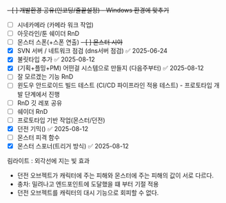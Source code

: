 ~~- [ ] 개발환경 공유(인코딩/줄끝설정) - Windows 환경에 맞추기~~
- [ ] 시네카메라 (카메라 워크 작업)
- [ ] 아웃라인/툰 쉐이더 RnD
- [ ] 몬스터 스폰(+스폰 연출)
~~- [ ] 몬스터 시야~~
- [x] SVN 서버 / 네트워크 점검 (dns서버 점검) ✅ 2025-06-24
- [x] 불릿타입 추가 ✅ 2025-08-12
- [x] (기획+플밍+PM) 어떤걸 시스템으로 만들지 (다음주부터) ✅ 2025-08-12
- [ ] 잘 모르겠는 기능 RnD
- [ ] 윈도우 안드로이드 빌드 테스트 (CI/CD 파이프라인 적용 테스트) - 프로토타입 개발 단계에서 진행
- [ ] RnD 깃 레포 공유
- [ ] 쉐이더 RnD
- [ ] 프로토타입 기반 작업(몬스터/던전)
- [x] 던전 기믹() ✅ 2025-08-12
- [ ] 몬스터 피격 함수
- [x] 몬스터 스포너(트리거 방식) ✅ 2025-08-12

림라이트 : 외각선에 지는 빛 효과

- 던전 오브젝트가 캐릭터에 주는 피해와 몬스터에 주는 피해의 값이 서로 다르다. 
- 충차: 밀려나고 엔드포인트에 도달했을 떄 부터 기절 적용
- 던전 오브젝트를 캐릭터의 대시 기능으로 회피할 수 없다.
